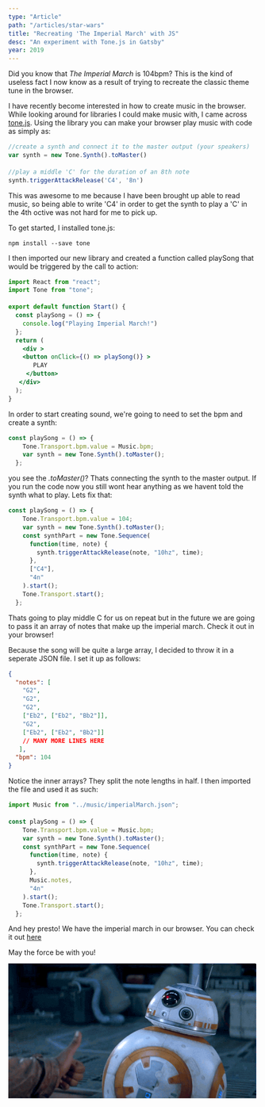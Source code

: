```yaml
---
type: "Article"
path: "/articles/star-wars"
title: "Recreating 'The Imperial March' with JS"
desc: "An experiment with Tone.js in Gatsby"
year: 2019
---
```




Did you know that *The Imperial March* is 104bpm? This is the kind of useless fact I now know as a result of trying to recreate the classic theme tune in the browser.

I have recently become interested in how to create music in the browser. While looking around for libraries I could make music with, I came across [tone.js](https://tonejs.github.io/). Using the library you can make your browser play music with code as simply as:

```js
//create a synth and connect it to the master output (your speakers)
var synth = new Tone.Synth().toMaster()

//play a middle 'C' for the duration of an 8th note
synth.triggerAttackRelease('C4', '8n')
```

This was awesome to me because I have been brought up able to read music, so being able to write 'C4' in order to get the synth to play a 'C' in the 4th octive was not hard for me to pick up.

To get started, I installed tone.js:

```
npm install --save tone
```

I then imported our new library and created a function called playSong that would be triggered by the call to action:

```jsx
import React from "react";
import Tone from "tone";

export default function Start() {
  const playSong = () => {
    console.log("Playing Imperial March!")
  };
  return (
 	<div >
    <button onClick={() => playSong()} >
       PLAY
     </button>
   </div> 
  );
}
```

In order to start creating sound, we're going to need to set the bpm and create a synth:

```js
const playSong = () => {
    Tone.Transport.bpm.value = Music.bpm;
    var synth = new Tone.Synth().toMaster();
  };
```

you see the *.toMaster()*? Thats connecting the synth to the master output. If you run the code now you still wont hear anything as we havent told the synth what to play. Lets fix that:

```js
const playSong = () => {
    Tone.Transport.bpm.value = 104;
    var synth = new Tone.Synth().toMaster();
    const synthPart = new Tone.Sequence(
      function(time, note) {
        synth.triggerAttackRelease(note, "10hz", time);
      },
      ["C4"],
      "4n"
    ).start();
    Tone.Transport.start();
  };
```

Thats going to play middle C for us on repeat but in the future we are going to pass it an array of notes that make up the imperial march. Check it out in your browser! 

Because the song will be quite a large array, I decided to throw it in a seperate JSON file. I set it up as follows: 

```json
{
  "notes": [
    "G2",
    "G2",
    "G2",
    ["Eb2", ["Eb2", "Bb2"]],
    "G2",
    ["Eb2", ["Eb2", "Bb2"]]
    // MANY MORE LINES HERE
   ],
  "bpm": 104
}
```

Notice the inner arrays? They split the note lengths in half. I then imported the file and used it as such: 

```js
import Music from "../music/imperialMarch.json";

const playSong = () => {
    Tone.Transport.bpm.value = Music.bpm;
    var synth = new Tone.Synth().toMaster();
    const synthPart = new Tone.Sequence(
      function(time, note) {
        synth.triggerAttackRelease(note, "10hz", time);
      },
      Music.notes,
      "4n"
    ).start();
    Tone.Transport.start();
  };
```

And hey presto! We have the imperial march in our browser. You can check it out [here](https://starwars.sld.codes/)

May the force be with you!

![done!](./done.gif)